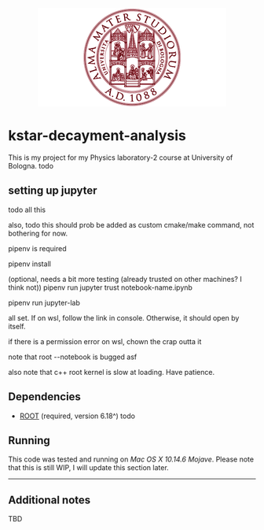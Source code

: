 <div align="center">
  <img alt="Alma Mater Studiorum Logo" src="assets/unibo-logo.png">
</div>

# kstar-decayment-analysis
This is my project for my Physics laboratory-2 course at University of Bologna.
todo

## setting up jupyter
todo all this

also, todo this should prob be added as custom cmake/make command, not bothering
for now.

pipenv is required

pipenv install

(optional, needs a bit more testing (already trusted on other machines? I think not))
pipenv run jupyter trust notebook-name.ipynb 

pipenv run jupyter-lab

all set. If on wsl, follow the link in console.
Otherwise, it should open by itself.


if there is a permission error on wsl, chown the crap outta it

note that root --notebook is bugged asf

also note that c++ root kernel is slow at loading. Have patience.


## Dependencies
- [ROOT](https://root.cern/) (required, version 6.18^)
todo

## Running
This code was tested and running on _Mac OS X 10.14.6 Mojave_.
Please note that this is still WIP, I will update this section later.

--------------------------------------------------------------------------------

## Additional notes
TBD
